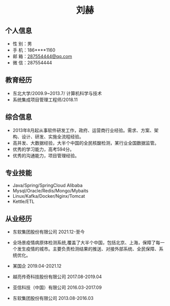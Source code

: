  <center>
     <h1>刘赫</h1>
 </center>

## 个人信息 

* 性 别：男
* 手 机：186****1160
* 邮 箱：287554444@qq.com 
* 微 信：287554444

## 教育经历
      
* 东北大学/2009.9~2013.7/ 计算机科学与技术
* 系统集成项目管理工程师/2018.11

## 综合信息
* 2013年8月起从事软件研发工作，政府、运营商行业经验。需求、方案、架构、设计、研发、实施全流程经验。
* 高并发、大数据经验，大半个中国的全民核酸检测，某行业全国数据监管。
* 优秀的学习能力，高考594分。
* 优秀的沟通能力，项目管理经验。

## 专业技能

* Java/Spring/SpringCloud Alibaba
* Mysql/Oracle/Redis/Mongo/Mybaits
* Linux/Kafka/Docker/Nginx/Tomcat
* Kettle/ETL

## 从业经历

* 东软集团股份有限公司 2021.12-至今
 *  全场景疫情病原体检测系统,覆盖了大半个中国，包括北京、上海，保障了每一个发生疫情的城市。主要负责检测结果的推送、对接外部系统、全民保障、系统优化。
  
* 某国企 2019.04-2021.12
* 越亮传奇科技股份有限公司 2017.08-2019.04
* 亚信科技（中国）有限公司 2016.03-2017.09
* 东软集团股份有限公司 2013.08-2016.03






